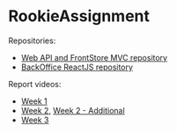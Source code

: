 # RookieAssignment

Repositories:
- [Web API and FrontStore MVC repository](https://github.com/dogsteven/RookieShop)
- [BackOffice ReactJS repository](https://github.com/dogsteven/RookieShop.BackOffice)

Report videos:
- [Week 1](https://www.youtube.com/watch?v=r7vMyeL7TzA)
- [Week 2](https://www.youtube.com/watch?v=50mGaYQAcd8), [Week 2 - Additional](https://www.youtube.com/watch?v=IeVnlrANLT4)
- [Week 3](https://www.youtube.com/watch?v=qAMoEXA5Sn8)